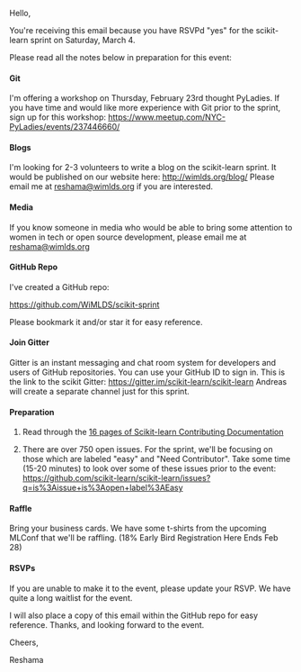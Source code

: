 
Hello,

You're receiving this email because you have RSVPd "yes" for the scikit-learn sprint on Saturday, March 4.

Please read all the notes below in preparation for this event:

#### Git

I'm offering a workshop on Thursday, February 23rd thought PyLadies.  If you have time and would like more experience with Git prior to the sprint, sign up for this workshop:  https://www.meetup.com/NYC-PyLadies/events/237446660/


#### Blogs

I'm looking for 2-3 volunteers to write a blog on the scikit-learn sprint.  It would be published on our website here:  http://wimlds.org/blog/
Please email me at reshama@wimlds.org if you are interested.  

#### Media

If you know someone in media who would be able to bring some attention to women in tech or open source development, please email me at reshama@wimlds.org

#### GitHub Repo

I've created a GitHub repo:

https://github.com/WiMLDS/scikit-sprint

Please bookmark it and/or star it for easy reference.

#### Join Gitter

Gitter is an instant messaging and chat room system for developers and users of GitHub repositories.  You can use your GitHub ID to sign in. 
This is the link to the scikit Gitter:  https://gitter.im/scikit-learn/scikit-learn
Andreas will create a separate channel just for this sprint.

#### Preparation

1.  Read through the [16 pages of Scikit-learn Contributing Documentation](http://scikit-learn.org/stable/developers/contributing.html)

2.  There are over 750 open issues.  For the sprint, we'll be focusing on those which are labeled "easy" and "Need Contributor".  Take some time (15-20 minutes) to look over some of these issues prior to the event:  https://github.com/scikit-learn/scikit-learn/issues?q=is%3Aissue+is%3Aopen+label%3AEasy

#### Raffle

Bring your business cards.  We have some t-shirts from the upcoming MLConf that we'll be raffling.  (18% Early Bird Registration Here Ends Feb 28)


#### RSVPs

If you are unable to make it to the event, please update your RSVP.  We have quite a long waitlist for the event.

I will also place a copy of this email within the GitHub repo for easy reference.
Thanks, and looking forward to the event.

Cheers,

Reshama

